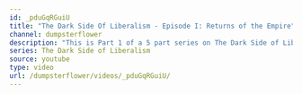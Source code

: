 ```yaml
---
id: _pduGqRGuiU
title: "The Dark Side Of Liberalism - Episode I: Returns of the Empire"
channel: dumpsterflower
description: "This is Part 1 of a 5 part series on The Dark Side of Liberalism. The argument throughout this series is an adaptation of the argument in Ishay Landa's book The Apprentice's Sorcerer. This video is only an introduction to this series, laying some groundwork to begin the argument of the next 4 videos. Anyway hope you enjoy it."
series: The Dark Side of Liberalism
source: youtube
type: video
url: /dumpsterflower/videos/_pduGqRGuiU/
---
```

